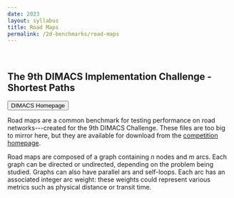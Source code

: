 ```yaml
---
date: 2023
layout: syllabus
title: Road Maps
permalink: /2d-benchmarks/road-maps
---
```


<br>

## The 9th DIMACS Implementation Challenge - Shortest Paths

<a href='https://www.diag.uniroma1.it/challenge9/'><button class='button syllabus'>DIMACS Homepage</button></a>&nbsp;&nbsp;&nbsp;&nbsp;&nbsp;&nbsp;

Road maps are a common benchmark for testing performance on road networks---created for the 9th DIMACS Challenge. These files are too big to mirror here, but they are available for download from the [competition homepage]('https://www.diag.uniroma1.it/challenge9/').

Road maps are composed of a graph containing *n* nodes and *m* arcs. Each graph can be directed or undirected, depending on the problem being studied. Graphs can also have parallel ars and self-loops. Each arc has an associated integer arc weight: these weights could represent various metrics such as physical distance or transit time.
